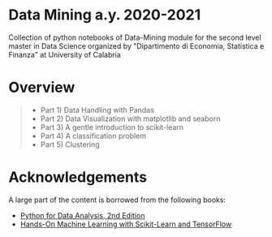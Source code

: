 # Data Mining a.y. 2020-2021
Collection of python notebooks  of Data-Mining module for the second level
master in Data Science organized by  "Dipartimento di Economia, Statistica e Finanza"
at University of Calabria

# Overview 
> * Part 1) Data Handling with Pandas
> * Part 2) Data Visualization with matplotlib and seaborn
> * Part 3) A gentle introduction to scikit-learn
> * Part 4) A classification problem
> * Part 5) Clustering

# Acknowledgements
A large part of the content is borrowed from the following books:

* [Python for Data Analysis, 2nd Edition](https://www.programmer-books.com/wp-content/uploads/2019/04/Python-for-Data-Analysis-2nd-Edition.pdf)
* [Hands-On Machine Learning with Scikit-Learn and TensorFlow](http://shop.oreilly.com/product/0636920052289.do)
